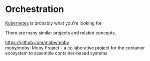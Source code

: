 # Orchestration

[Kubernetes](kubernetes.md) is probably what you're looking for. 

There are many similar projects and related concepts.

https://github.com/moby/moby  
moby/moby: Moby Project - a collaborative project for the container ecosystem to assemble container-based systems  
